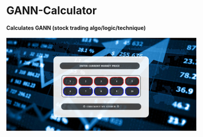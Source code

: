 # GANN-Calculator
#### Calculates GANN (stock trading algo/logic/technique)</b>

<img align="left" src="firefox_tdwsLApAbx.jpg" width="500px"/>
